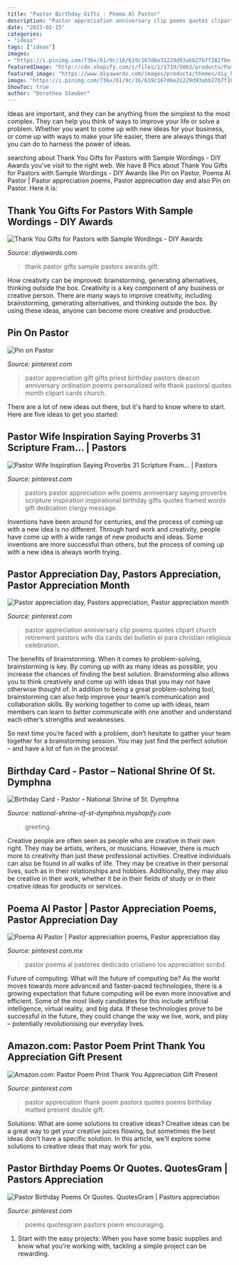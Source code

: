 ```yaml
---
title: "Pastor Birthday Gifts : Poema Al Pastor"
description: "Pastor appreciation anniversary clip poems quotes clipart church retirement pastors wife dia cards del bulletin el para christian religious celebration"
date: "2023-02-15"
categories:
- "ideas"
tags: ["ideas"]
images:
- "https://i.pinimg.com/736x/61/9c/16/619c167d6e31229d93abb27b7f282fbe--proverbs--scripture-pastors-wife.jpg"
featuredImage: "http://cdn.shopify.com/s/files/1/1719/5063/products/Pastor_Birthday_Card_grande.jpg?v=1529091530"
featured_image: "https://www.diyawards.com/images/products/themes/diy_html5_2018/380-detail-thank-you-pastor-gift.jpg"
image: "https://i.pinimg.com/736x/61/9c/16/619c167d6e31229d93abb27b7f282fbe--proverbs--scripture-pastors-wife.jpg"
ShowToc: true
author: "Dorothea Steuber"
---
```



Ideas are important, and they can be anything from the simplest to the most complex. They can help you think of ways to improve your life or solve a problem. Whether you want to come up with new ideas for your business, or come up with ways to make your life easier, there are always things that you can do to harness the power of ideas.

	

		
searching about Thank You Gifts for Pastors with Sample Wordings - DIY Awards you've visit to the right web. We have 8 Pics about Thank You Gifts for Pastors with Sample Wordings - DIY Awards like Pin on Pastor, Poema Al Pastor | Pastor appreciation poems, Pastor appreciation day and also Pin on Pastor. Here it is:
		
    
## Thank You Gifts For Pastors With Sample Wordings - DIY Awards

<img loading=lazy src="https://www.diyawards.com/images/products/themes/diy_html5_2018/380-detail-thank-you-pastor-gift.jpg" onerror="this.onerror=null;this.src='https://tse1.mm.bing.net/th?id=OIP.1GvzfHtV3yvIsjmyZCRppgHaG1&amp;pid=15.1';" alt="Thank You Gifts for Pastors with Sample Wordings - DIY Awards">

_Source: diyawards.com_

>thank pastor gifts sample pastors awards gift. 

	

How creativity can be improved: brainstorming, generating alternatives, thinking outside the box.
Creativity is a key component of any business or creative person. There are many ways to improve creativity, including brainstorming, generating alternatives, and thinking outside the box. By using these ideas, anyone can become more creative and productive.

    
## Pin On Pastor

<img loading=lazy src="https://i.pinimg.com/736x/76/d8/bd/76d8bd6ec3783491071dcf6385cd0e39--pastor-appreciation-gifts-gifts-for-pastors.jpg" onerror="this.onerror=null;this.src='https://tse2.mm.bing.net/th?id=OIP.VSN5wQRW-mqjv6kPqfXt3gHaIg&amp;pid=15.1';" alt="Pin on Pastor">

_Source: pinterest.com_

>pastor appreciation gift gifts priest birthday pastors deacon anniversary ordination poems personalized wife thank pastoral quotes month clipart cards church. 

	

There are a lot of new ideas out there, but it's hard to know where to start. Here are five ideas to get you started: 

    
## Pastor Wife Inspiration Saying Proverbs 31 Scripture Fram... | Pastors

<img loading=lazy src="https://i.pinimg.com/736x/61/9c/16/619c167d6e31229d93abb27b7f282fbe--proverbs--scripture-pastors-wife.jpg" onerror="this.onerror=null;this.src='https://tse4.mm.bing.net/th?id=OIP.WkIupgsDOqP-SEys48m_egAAAA&amp;pid=15.1';" alt="Pastor Wife Inspiration Saying Proverbs 31 Scripture Fram... | Pastors">

_Source: pinterest.com_

>pastors pastor appreciation wife poems anniversary saying proverbs scripture inspiration inspirational birthday gifts quotes framed words gift dedication clergy message. 

	

Inventions have been around for centuries, and the process of coming up with a new idea is no different. Through hard work and creativity, people have come up with a wide range of new products and ideas. Some inventions are more successful than others, but the process of coming up with a new idea is always worth trying.

    
## Pastor Appreciation Day, Pastors Appreciation, Pastor Appreciation Month

<img loading=lazy src="https://i.pinimg.com/736x/3c/1a/01/3c1a01e0667ebc3cf76397e8463c92e3.jpg" onerror="this.onerror=null;this.src='https://tse2.mm.bing.net/th?id=OIP.UIH8P2cjKoEiwKpoK4WeRwHaLc&amp;pid=15.1';" alt="Pastor appreciation day, Pastors appreciation, Pastor appreciation month">

_Source: pinterest.com_

>pastor appreciation anniversary clip poems quotes clipart church retirement pastors wife dia cards del bulletin el para christian religious celebration. 

	

The benefits of brainstorming.
When it comes to problem-solving, brainstorming is key. By coming up with as many ideas as possible, you increase the chances of finding the best solution. Brainstorming also allows you to think creatively and come up with ideas that you may not have otherwise thought of.
In addition to being a great problem-solving tool, brainstorming can also help improve your team’s communication and collaboration skills. By working together to come up with ideas, team members can learn to better communicate with one another and understand each other’s strengths and weaknesses.

So next time you’re faced with a problem, don’t hesitate to gather your team together for a brainstorming session. You may just find the perfect solution – and have a lot of fun in the process!

    
## Birthday Card - Pastor – National Shrine Of St. Dymphna

<img loading=lazy src="http://cdn.shopify.com/s/files/1/1719/5063/products/Pastor_Birthday_Card_grande.jpg?v=1529091530" onerror="this.onerror=null;this.src='https://tse1.mm.bing.net/th?id=OIP.4W6i-uOsp5ibDlQdgqm63AHaFf&amp;pid=15.1';" alt="Birthday Card - Pastor – National Shrine of St. Dymphna">

_Source: national-shrine-of-st-dymphna.myshopify.com_

>greeting. 

	

Creative people are often seen as people who are creative in their own right. They may be artists, writers, or musicians. However, there is much more to creativity than just these professional activities. Creative individuals can also be found in all walks of life. They may be creative in their personal lives, such as in their relationships and hobbies. Additionally, they may also be creative in their work, whether it be in their fields of study or in their creative ideas for products or services.

    
## Poema Al Pastor | Pastor Appreciation Poems, Pastor Appreciation Day

<img loading=lazy src="https://i.pinimg.com/736x/ea/b7/5f/eab75f041d37405f6948a3ce09f49153.jpg" onerror="this.onerror=null;this.src='https://tse1.mm.bing.net/th?id=OIP.O9-aEnmiiOns2gdRzK_BfQHaJ3&amp;pid=15.1';" alt="Poema Al Pastor | Pastor appreciation poems, Pastor appreciation day">

_Source: pinterest.com.mx_

>pastor poema al pastores dedicado cristiano los appreciation scribd. 

	

Future of computing: What will the future of computing be?
As the world moves towards more advanced and faster-paced technologies, there is a growing expectation that future computing will be even more innovative and efficient. Some of the most likely candidates for this include artificial intelligence, virtual reality, and big data. If these technologies prove to be successful in the future, they could change the way we live, work, and play – potentially revolutionising our everyday lives.

    
## Amazon.com: Pastor Poem Print Thank You Appreciation Gift Present

<img loading=lazy src="https://i.pinimg.com/736x/a7/25/7d/a7257d9346d9132ab797a9e67ddf4211.jpg" onerror="this.onerror=null;this.src='https://tse1.mm.bing.net/th?id=OIP.uvAJ3IUGb7HMdpx0LOS-RAAAAA&amp;pid=15.1';" alt="Amazon.com: Pastor Poem Print Thank You Appreciation Gift Present">

_Source: pinterest.com_

>pastor appreciation thank poem pastors quotes poems birthday matted present double gift. 

	

Solutions: What are some solutions to creative ideas?
Creative ideas can be a great way to get your creative juices flowing, but sometimes the best ideas don't have a specific solution. In this article, we'll explore some solutions to creative ideas that may work for you.

    
## Pastor Birthday Poems Or Quotes. QuotesGram | Pastors Appreciation

<img loading=lazy src="https://i.pinimg.com/originals/bd/a7/06/bda706e5e8a44f7d3ee23b78f138a885.jpg" onerror="this.onerror=null;this.src='https://tse4.mm.bing.net/th?id=OIP.ZAXv6QlcvTRgH3wXGNAC3gHaJ4&amp;pid=15.1';" alt="Pastor Birthday Poems Or Quotes. QuotesGram | Pastors appreciation">

_Source: pinterest.com_

>poems quotesgram pastors poem encouraging. 

	

1. Start with the easy projects: When you have some basic supplies and know what you're working with, tackling a simple project can be rewarding.

